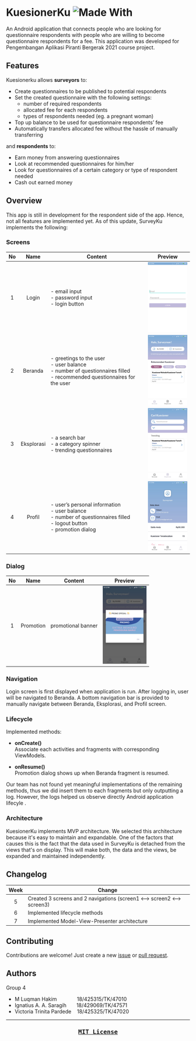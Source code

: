 # KuesionerKu ![Made With](https://img.shields.io/badge/made%20with-kotlin-blueviolet)
An Android application that connects people who are looking for questionnaire respondents with people who are willing to become questionnaire respondents for a fee. This application was developed for Pengembangan Aplikasi Piranti Bergerak 2021 course project.

## Features
Kuesionerku allows **surveyors** to:
* Create questionnaires to be published to potential respondents
* Set the created questionnaire with the following settings:
    * number of required respondents
    * allocated fee for each respondents
    * types of respondents needed (eg. a pregnant woman)
* Top up balance to be used for questionnaire respondents’ fee
* Automatically transfers allocated fee without the hassle of manually transferring 

and **respondents** to:

* Earn money from answering questionnaires
* Look at recommended questionnaires for him/her
* Look for questionnaires of a certain category or type of respondent needed
* Cash out earned money

## Overview 
This app is still in development for the respondent side of the app. Hence, not all features are implemented yet. As of this update, SurveyKu implements the following:

### Screens
No  | Name | Content | Preview
:------------: | :-------------: | ------------- | :-------------:
1  | Login  |  - email input <br> - password input <br> - login button | <img src="/Preview/Login.jpeg" width="120"/>
2 | Beranda  |   - greetings to the user <br> - user balance <br> - number of questionnaires filled <br> - recommended questionnaires for the user | <img src="/Preview/Beranda.jpeg" width="120"/>
3 | Eksplorasi  |   - a search bar  <br> - a category spinner  <br>- trending questionnaires | <img src="/Preview/Eksplorasi.jpeg" width="120"/>
4 | Profil  |  - user’s personal information <br> - user balance <br> - number of questionnaires filled <br> - logout button <br> - promotion dialog | <img src="/Preview/Profil.jpeg" width="120"/>

### Dialog
   
No  | Name | Content | Preview
:-------------: | :-------------: | ------------- | :-------------:
1  | Promotion  | promotional banner | <img src="/Preview/PromotionBanner.jpeg" width="120"/>

### Navigation
Login screen is first displayed when application is run. After logging in, user will be navigated to Beranda. A bottom navigation bar is provided to manually navigate between Beranda, Eksplorasi, and Profil screen.

### Lifecycle
Implemented methods:

* **onCreate()**
<br> Associate each activities and fragments with corresponding ViewModels.

* **onResume()**
<br> Promotion dialog shows up when Beranda fragment is resumed.

Our team has not found yet meaningful implementations of the remaining methods, thus we did insert them to each fragments but only outputting a log. However, the logs helped us observe directly Android application lifecyle .

### Architecture
KuesionerKu implements MVP architecture. We selected this architecture because it's easy to maintain and expandable. One of the factors that causes this is the fact that the data used in SurveyKu is detached from the views that's on display. This will make both, the data and the views, be expanded and maintained independently.

## Changelog
Week  | Change 
:-------------: | ------------- 
5  | Created 3 screens and 2 navigations (screen1 <--> screen2 <--> screen3)
6  | Implemented lifecycle methods
7  | Implemented Model-View-Presenter architecture

## Contributing
Contributions are welcome! Just create a new [issue](https://github.com/victoriatrinita/papb-2021/issues) or [pull request](https://github.com/victoriatrinita/papb-2021/pulls).

## Authors
Group 4
* M Luqman Hakim              18/425315/TK/47010
* Ignatius A. A. Saragih       18/429069/TK/47571
* Victoria Trinita Pardede      18/425325/TK/47020

---

<h3 align="center"><pre>
<a href="LICENSE">MIT License</a>
</pre></h3>

